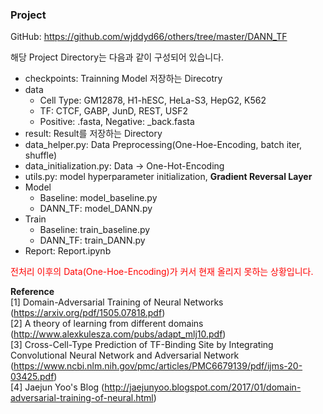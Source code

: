 ### Project
GitHub: https://github.com/wjddyd66/others/tree/master/DANN_TF

해당 Project Directory는 다음과 같이 구성되어 있습니다.
- checkpoints: Trainning Model 저장하는 Direcotry
- data
  - Cell Type: GM12878, H1-hESC, HeLa-S3, HepG2, K562
  - TF: CTCF, GABP, JunD, REST, USF2
  - Positive: .fasta, Negative: _back.fasta
- result: Result를 저장하는 Directory
- data_helper.py: Data Preprocessing(One-Hoe-Encoding, batch iter, shuffle)
- data_initialization.py: Data -> One-Hot-Encoding
- utils.py: model hyperparameter initialization, **Gradient Reversal Layer**
- Model
  - Baseline: model_baseline.py
  - DANN_TF: model_DANN.py
- Train
  - Baseline: train_baseline.py
  - DANN_TF: train_DANN.py
- Report: Report.ipynb

<span style="color:red;">전처리 이후의 Data(One-Hoe-Encoding)가 커서 현재 올리지 못하는 상황입니다.</span>

**Reference**  
[1] Domain-Adversarial Training of Neural Networks (https://arxiv.org/pdf/1505.07818.pdf)  
[2] A theory of learning from different domains (http://www.alexkulesza.com/pubs/adapt_mlj10.pdf)  
[3] Cross-Cell-Type Prediction of TF-Binding Site by Integrating Convolutional Neural Network and Adversarial Network (https://www.ncbi.nlm.nih.gov/pmc/articles/PMC6679139/pdf/ijms-20-03425.pdf)  
[4] Jaejun Yoo's Blog (http://jaejunyoo.blogspot.com/2017/01/domain-adversarial-training-of-neural.html)
